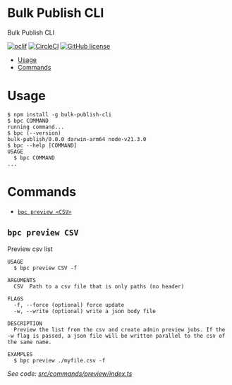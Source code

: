 Bulk Publish CLI
=================

Bulk Publish CLI

[![oclif](https://img.shields.io/badge/cli-oclif-brightgreen.svg)](https://oclif.io)
[![CircleCI](https://circleci.com/gh/oclif/hello-world/tree/main.svg?style=shield)](https://circleci.com/gh/oclif/hello-world/tree/main)
[![GitHub license](https://img.shields.io/github/license/oclif/hello-world)](https://github.com/oclif/hello-world/blob/main/LICENSE)

<!-- toc -->
* [Usage](#usage)
* [Commands](#commands)
<!-- tocstop -->
# Usage
<!-- usage -->
```sh-session
$ npm install -g bulk-publish-cli
$ bpc COMMAND
running command...
$ bpc (--version)
bulk-publish/0.0.0 darwin-arm64 node-v21.3.0
$ bpc --help [COMMAND]
USAGE
  $ bpc COMMAND
...
```
<!-- usagestop -->
# Commands
<!-- commands -->
* [`bpc preview <CSV>`](#bpublish-hello-person)

## `bpc preview CSV`

Preview csv list

```
USAGE
  $ bpc preview CSV -f

ARGUMENTS
  CSV  Path to a csv file that is only paths (no header)

FLAGS
  -f, --force (optional) force update
  -w, --write (optional) write a json body file

DESCRIPTION
  Preview the list from the csv and create admin preview jobs. If the -w flag is passed, a json file will be written parallel to the csv of the same name.

EXAMPLES
  $ bpc preview ./myfile.csv -f
```

_See code: [src/commands/preview/index.ts](https://github.com/dkuntze/bulk-publish-cli/blob/v0.0.0/src/commands/preview/index.ts)_

<!-- commandsstop -->
